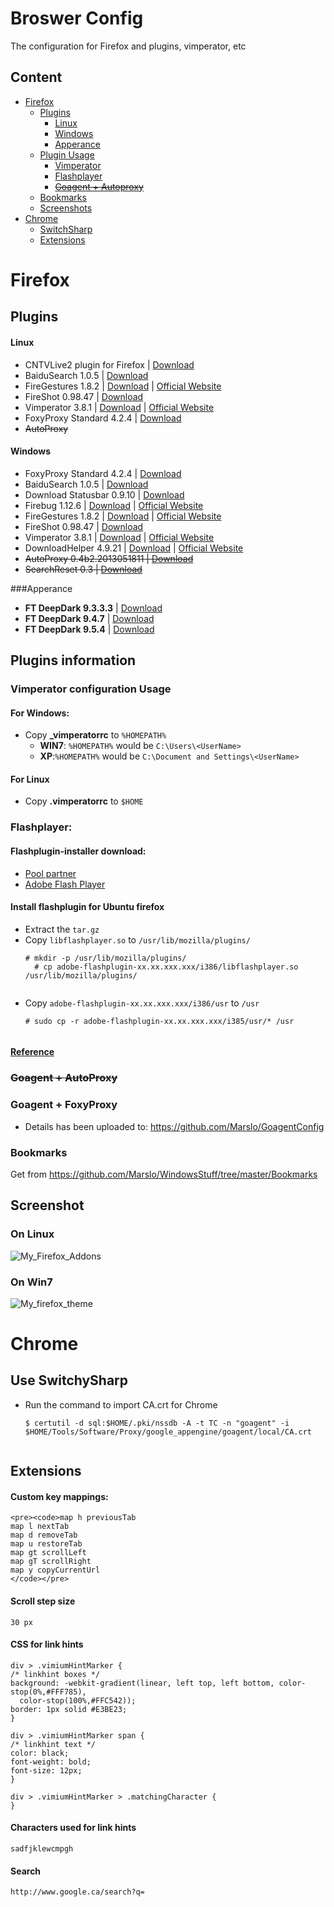 Broswer Config
=============

The configuration for Firefox and plugins, vimperator, etc

## Content
- [Firefox](https://github.com/Marslo/BrowserConfig#firefox)
    - [Plugins](https://github.com/Marslo/BrowserConfig#plugins)
        - [Linux](https://github.com/Marslo/BrowserConfig#plugins)
        - [Windows](https://github.com/Marslo/BrowserConfig#windows)
        - [Apperance](https://github.com/Marslo/BrowserConfig#apperance)
    - [Plugin Usage](https://github.com/Marslo/BrowserConfig#plugins)
        - [Vimperator](https://github.com/Marslo/BrowserConfig#vimperator-configuration-usage)
        - [Flashplayer](https://github.com/Marslo/BrowserConfig#flashplayer)
        - ~~[Goagent + Autoproxy](https://github.com/Marslo/BrowserConfig#goagent--autoproxy)~~
    - [Bookmarks](https://github.com/Marslo/BrowserConfig#bookmarks)
    - [Screenshots](https://github.com/Marslo/BrowserConfig#screenshot)
- [Chrome](https://github.com/Marslo/BrowserConfig#chrome)
    - [SwitchSharp](https://github.com/Marslo/BrowserConfig#use-switchysharp)
    - [Extensions](https://github.com/Marslo/BrowserConfig#extensions)

# Firefox

## Plugins
#### Linux
- CNTVLive2 plugin for Firefox | [Download](http://t.live.cntv.cn/newp2pb/plugins/npCNTVLive2_Linux_32.xpi)
- BaiduSearch 1.0.5 | [Download](https://addons.mozilla.org/en-US/firefox/addon/baidu-search/?src=search)
- FireGestures 1.8.2 | [Download](https://addons.mozilla.org/firefox/downloads/latest/6366/addon-6366-latest.xpi) | [Official Website](http://www.xuldev.org/firegestures/)
- FireShot 0.98.47 | [Download](https://addons.mozilla.org/firefox/downloads/latest/5648/platform:5/addon-5648-latest.xpi)
- Vimperator 3.8.1 | [Download](https://addons.cdn.mozilla.net/storage/public-staging/4891/vimperator-3.8.1-fx.xpi) | [Official Website](http://www.vimperator.org/)
- FoxyProxy Standard 4.2.4 | [Download](https://addons.mozilla.org/firefox/downloads/file/241444/foxyproxy_standard-4.2.4-fx+tb+sm.xpi?src=dp-btn-primary)
- ~~AutoProxy~~

#### Windows
- FoxyProxy Standard 4.2.4 | [Download](https://addons.mozilla.org/firefox/downloads/file/241444/foxyproxy_standard-4.2.4-fx+tb+sm.xpi?src=dp-btn-primary)
- BaiduSearch 1.0.5 | [Download](https://addons.mozilla.org/en-US/firefox/addon/baidu-search/?src=search)
- Download Statusbar 0.9.10 | [Download](https://addons.mozilla.org/en-US/firefox/addon/download-statusbar/?src=ss)
- Firebug 1.12.6 | [Download](https://addons.mozilla.org/firefox/downloads/latest/1843/addon-1843-latest.xpi) | [Official Website](https://www.getfirebug.com/)
- FireGestures 1.8.2 | [Download](https://addons.mozilla.org/firefox/downloads/latest/6366/addon-6366-latest.xpi) | [Official Website](http://www.xuldev.org/firegestures/)
- FireShot 0.98.47 | [Download](https://addons.mozilla.org/firefox/downloads/latest/5648/platform:5/addon-5648-latest.xpi)
- Vimperator 3.8.1 | [Download](https://addons.cdn.mozilla.net/storage/public-staging/4891/vimperator-3.8.1-fx.xpi) | [Official Website](http://www.vimperator.org/)
- DownloadHelper 4.9.21 | [Download](https://addons.mozilla.org/firefox/downloads/latest/3006/addon-3006-latest.xpi) | [Official Website](http://www.downloadhelper.net/)
- ~~AutoProxy 0.4b2.2013051811 | [Download](https://addons.mozilla.org/en-US/firefox/addon/autoproxy/?src=search)~~
- ~~SearchReset 0.3 | [Download](https://addons.mozilla.org/firefox/downloads/file/203374/searchreset-0.3-fx.xpi)~~

###Apperance
- **FT DeepDark 9.3.3.3** | [Download](https://addons.cdn.mozilla.net/storage/public-staging/295337/ft_deepdark-9.3.3.3-fx-windows.xpi)
- **FT DeepDark 9.4.7** | [Download](https://addons.cdn.mozilla.net/storage/public-staging/295337/ft_deepdark-9.4.7-fx-windows.xpi)
- **FT DeepDark 9.5.4** | [Download](https://addons.mozilla.org/firefox/downloads/latest/295337/platform:2/addon-295337-latest.xpi)


## Plugins information

### Vimperator configuration Usage
#### For Windows:
- Copy **_vimperatorrc** to <code>%HOMEPATH%</code>
    - **WIN7**: <code>%HOMEPATH%</code> would be <code>C:\Users\\\<UserName></code>
    - **XP**:<code>%HOMEPATH%</code> would be <code>C:\Document and Settings\\\<UserName></code>

#### For Linux
- Copy **.vimperatorrc** to <code>$HOME</code>

### Flashplayer:
#### Flashplugin-installer download:
- [Pool partner](http://archive.canonical.com/pool/partner/a/adobe-flashplugin/)
- [Adobe Flash Player](http://get.adobe.com/flashplayer/)

#### Install flashplugin for Ubuntu firefox
- Extract the `tar.gz`
- Copy `libflashplayer.so` to `/usr/lib/mozilla/plugins/`
    <pre><code># mkdir -p /usr/lib/mozilla/plugins/
    # cp adobe-flashplugin-xx.xx.xxx.xxx/i386/libflashplayer.so  /usr/lib/mozilla/plugins/
    </code></pre>
- Copy `adobe-flashplugin-xx.xx.xxx.xxx/i386/usr` to `/usr`
    <pre><code># sudo cp -r adobe-flashplugin-xx.xx.xxx.xxx/i385/usr/* /usr
    </code></pre>

#### [Reference](http://askubuntu.com/questions/11/how-do-i-install-adobe-flash-player/184031#184031)

### ~~Goagent + AutoProxy~~
### Goagent + FoxyProxy
- Details has been uploaded to: https://github.com/Marslo/GoagentConfig

### Bookmarks
Get from https://github.com/Marslo/WindowsStuff/tree/master/Bookmarks

## Screenshot
### On Linux
![My_Firefox_Addons](https://github.com/Marslo/FirefoxConfig/blob/master/Screenshots/firefox_addons.png?raw=true)

### On Win7
![My_firefox_theme](https://github.com/Marslo/FirefoxConfig/blob/master/Screenshots/firefox_addons_window7.png?raw=true)

# Chrome
## Use SwitchySharp
- Run the command to import CA.crt for Chrome
    <pre><code>$ certutil -d sql:$HOME/.pki/nssdb -A -t TC -n "goagent" -i $HOME/Tools/Software/Proxy/google_appengine/goagent/local/CA.crt
    </code></pre>

## Extensions
#### Custom key mappings:
    <pre><code>map h previousTab
    map l nextTab
    map d removeTab
    map u restoreTab
    map gt scrollLeft
    map gT scrollRight
    map y copyCurrentUrl
    </code></pre>

#### Scroll step size

    30 px

#### CSS for link hints

    div > .vimiumHintMarker {
    /* linkhint boxes */
    background: -webkit-gradient(linear, left top, left bottom, color-stop(0%,#FFF785),
      color-stop(100%,#FFC542));
    border: 1px solid #E3BE23;
    }

    div > .vimiumHintMarker span {
    /* linkhint text */
    color: black;
    font-weight: bold;
    font-size: 12px;
    }

    div > .vimiumHintMarker > .matchingCharacter {
    }


#### Characters used for link hints

    sadfjklewcmpgh

#### Search

    http://www.google.ca/search?q=
